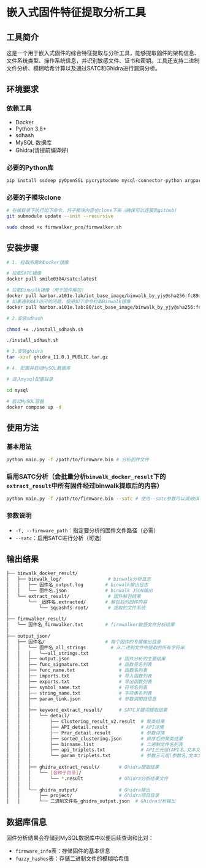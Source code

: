 # 嵌入式固件特征提取分析工具

## 工具简介

这是一个用于嵌入式固件的综合特征提取与分析工具，能够提取固件的架构信息、文件系统类型、操作系统信息，并识别敏感文件、证书和密钥。工具还支持二进制文件分析、模糊哈希计算以及通过SATC和Ghidra进行漏洞分析。

## 环境要求

### 依赖工具
- Docker
- Python 3.8+
- sdhash
- MySQL 数据库
- Ghidra(请提前编译好)

### 必要的Python库
```bash
pip install ssdeep pyOpenSSL pycryptodome mysql-connector-python argparse
```

### 必要的子模块clone
```bash
# 在根目录下执行如下命令，将子模块内容也clone下来（确保可以连接到github）
git submodule update --init --recursive

sudo chmod +x firmwalker_pro/firmwalker.sh
```

## 安装步骤

```bash
# 1. 拉取所需的Docker镜像

# 拉取SATC镜像
docker pull smile0304/satc:latest

# 拉取Binwalk镜像（用于固件解包）
docker pull harbor.a101e.lab/iot_base_image/binwalk_by_yjy@sha256:fc89d158c32f67e2a2324754ed00d193060f291d6fdd84d79f31c7216e7c1881 && docker tag harbor.a101e.lab/iot_base_image/binwalk_by_yjy@sha256:fc89d158c32f67e2a2324754ed00d193060f291d6fdd84d79f31c7216e7c1881 binwalk_by_yjy:v4
# 如果遇到443访问的问题，使用如下命令拉取Binwalk镜像
docker pull harbor.a101e.lab:80/iot_base_image/binwalk_by_yjy@sha256:fc89d158c32f67e2a2324754ed00d193060f291d6fdd84d79f31c7216e7c1881 && docker tag harbor.a101e.lab:80/iot_base_image/binwalk_by_yjy@sha256:fc89d158c32f67e2a2324754ed00d193060f291d6fdd84d79f31c7216e7c1881 binwalk_by_yjy:v4

# 2.安装sdhash

chmod +x ./install_sdhash.sh

./install_sdhash.sh

# 3.安装ghidra
tar -xzvf ghidra_11.0.1_PUBLIC.tar.gz

# 4. 配置并启动MySQL数据库

# 进入mysql配置目录

cd mysql

# 启动MySQL容器
docker compose up -d
```

## 使用方法

### 基本用法

```bash
python main.py -f /path/to/firmware.bin # 分析固件文件
```

### 启用SATC分析（会批量分析`binwalk_docker_result`下的`extract_result`中所有固件经过binwalk提取后的内容）

```bash
python main.py -f /path/to/firmware.bin --satc # 使用--satc参数可以调用SATC
```

### 参数说明
- `-f, --firmware_path`：指定要分析的固件文件路径（必需）
- `--satc`：启用SATC进行分析（可选）

## 输出结果

```bash
├── binwalk_docker_result/
│   ├── binwalk_log/                 # binwalk分析日志
│   │   ├── 固件名_output.log        # binwalk输出日志
│   │   └── 固件名.json              # binwalk JSON输出
│   └── extract_result/              # 固件解包结果
│       └── _固件名.extracted/       # 解包后的固件内容
│           └── squashfs-root/       # 提取的文件系统
│
├── firmwalker_result/
│   └── 固件名_firmwalker.txt        # firmwalker敏感文件分析结果
│
├── output_json/
│   ├── 固件名/                      # 每个固件的专属输出目录
│   │   └── 固件名_all_strings         # 从二进制文件中提取的所有字符串
│   │   │   └──all_strings.txt 
│   │   ├── output.json                  # 固件分析的主要结果
│   │   ├── func_signature.txt           # 函数签名列表
│   │   ├── func_name.txt                # 函数名列表
│   │   ├── imports.txt                  # 导入函数列表
│   │   ├── exports.txt                  # 导出函数列表
│   │   ├── symbol_name.txt              # 符号名列表
│   │   ├── string_name.txt              # 字符串名列表
│   │   ├── param_link.json              # 参数调用链信息
│   │   │
│   │   ├── keyword_extract_result/      # SATC关键词提取结果
│   │   │   └── detail/
│   │   │       ├── Clustering_result_v2.result  # 聚类结果
│   │   │       ├── API_detail.result            # API详情
│   │   │       ├── Prar_detail.result           # 参数详情
│   │   │       ├── sorted_clustering.json       # 排序后的聚类结果
│   │   │       ├── binname.list                 # 二进制文件名列表
│   │   │       ├── api_triplets.txt             # API三元组(API名,文本文件,二进制文件)
│   │   │       └── param_triplets.txt           # 参数三元组(参数名,文本文件,二进制文件)
│   │   │
│   │   ├── ghidra_extract_result/       # Ghidra提取结果
│   │   │   └── [各种子目录]/
│   │   │       └── *.result             # Ghidra分析结果文件
│   │   │
│   │   └── ghidra_output/               # Ghidra输出
│   │       ├── project/                 # Ghidra项目目录
│   │       └── 二进制文件名_ghidra_output.json  # Ghidra分析输出
```

## 数据库信息

固件分析结果会存储到MySQL数据库中以便后续查询和比对：
- `firmware_info`表：存储固件的基本信息
- `fuzzy_hashes`表：存储二进制文件的模糊哈希值